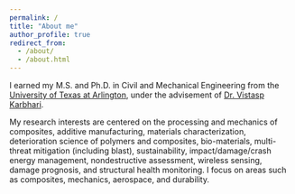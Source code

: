 ```yaml
---
permalink: /
title: "About me"
author_profile: true
redirect_from: 
  - /about/
  - /about.html
---
```


I earned my M.S. and Ph.D. in Civil and Mechanical Engineering from the [University of Texas at Arlington](https://www.uta.edu/), under the advisement of [Dr. Vistasp Karbhari](https://www.uta.edu/academics/faculty/profile?username=karbhari). 

My research interests are centered on the processing and mechanics of composites, additive manufacturing, materials characterization, deterioration science of polymers and composites, bio-materials, multi-threat mitigation (including blast), sustainability, impact/damage/crash energy management, nondestructive assessment, wireless sensing, damage prognosis, and structural health monitoring. I focus on areas such as composites, mechanics, aerospace, and durability.

